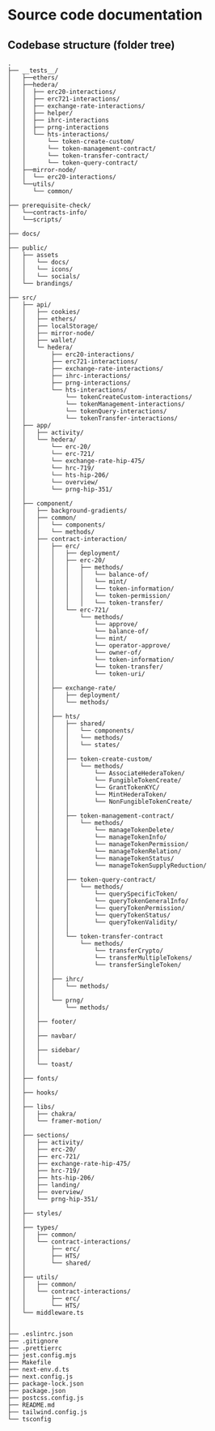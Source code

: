 # Source code documentation

## Codebase structure (folder tree)

    .
    ├── __tests__/
    │   ├──ethers/
    │   ├──hedera/
    │   │  ├── erc20-interactions/
    │   │  ├── erc721-interactions/
    │   │  ├── exchange-rate-interactions/
    │   │  ├── helper/
    │   │  ├── ihrc-interactions
    │   │  ├── prng-interactions
    │   │  └── hts-interactions/
    │   │      └── token-create-custom/
    │   │      └── token-management-contract/
    │   │      └── token-transfer-contract/
    │   │      └── token-query-contract/
    │   ├──mirror-node/
    │   │  └── erc20-interactions/
    │   └──utils/
    │      └── common/
    │
    ├── prerequisite-check/
    │   └──contracts-info/
    │   └──scripts/
    │
    ├── docs/
    │
    ├── public/
    │   ├── assets
    │   │   └── docs/
    │   │   └── icons/
    │   │   └── socials/
    │   └── brandings/
    │
    ├── src/
    │   ├── api/
    │   │   ├── cookies/
    │   │   ├── ethers/
    │   │   ├── localStorage/
    │   │   ├── mirror-node/
    │   │   ├── wallet/
    │   │   └─ hedera/
    │   │       ├── erc20-interactions/
    │   │       ├── erc721-interactions/
    │   │       ├── exchange-rate-interactions/
    │   │       ├── ihrc-interactions/
    │   │       ├── prng-interactions/
    │   │       └── hts-interactions/
    │   │           └── tokenCreateCustom-interactions/
    │   │           └── tokenManagement-interactions/
    │   │           └── tokenQuery-interactions/
    │   │           └── tokenTransfer-interactions/
    │   ├── app/
    │   │   ├── activity/
    │   │   └── hedera/
    │   │       └── erc-20/
    │   │       └── erc-721/
    │   │       └── exchange-rate-hip-475/
    │   │       └── hrc-719/
    │   │       └── hts-hip-206/
    │   │       └── overview/
    │   │       └── prng-hip-351/
    │   │
    │   ├── component/
    │   │   ├── background-gradients/
    │   │   ├── common/
    │   │   │   └── components/
    │   │   │   └── methods/
    │   │   ├── contract-interaction/
    │   │   │   ├── erc/
    │   │   │   │   ├── deployment/
    │   │   │   │   ├── erc-20/
    │   │   │   │   │   ├── methods/
    │   │   │   │   │   │   └── balance-of/
    │   │   │   │   │   │   └── mint/
    │   │   │   │   │   │   └── token-information/
    │   │   │   │   │   │   └── token-permission/
    │   │   │   │   │   │   └── token-transfer/
    │   │   │   │   └── erc-721/
    │   │   │   │       └── methods/
    │   │   │   │           └── approve/
    │   │   │   │           └── balance-of/
    │   │   │   │           └── mint/
    │   │   │   │           └── operator-approve/
    │   │   │   │           └── owner-of/
    │   │   │   │           └── token-information/
    │   │   │   │           └── token-transfer/
    │   │   │   │           └── token-uri/
    │   │   │   │
    │   │   │   ├── exchange-rate/
    │   │   │   │   ├── deployment/
    │   │   │   │   └── methods/
    │   │   │   │
    │   │   │   ├── hts/
    │   │   │   │   ├── shared/
    │   │   │   │   │   └── components/
    │   │   │   │   │   └── methods/
    │   │   │   │   │   └── states/
    │   │   │   │   │
    │   │   │   │   ├── token-create-custom/
    │   │   │   │   │   └── methods/
    │   │   │   │   │       └── AssociateHederaToken/
    │   │   │   │   │       └── FungibleTokenCreate/
    │   │   │   │   │       └── GrantTokenKYC/
    │   │   │   │   │       └── MintHederaToken/
    │   │   │   │   │       └── NonFungibleTokenCreate/
    │   │   │   │   │
    │   │   │   │   ├── token-management-contract/
    │   │   │   │   │   └── methods/
    │   │   │   │   │       └── manageTokenDelete/
    │   │   │   │   │       └── manageTokenInfo/
    │   │   │   │   │       └── manageTokenPermission/
    │   │   │   │   │       └── manageTokenRelation/
    │   │   │   │   │       └── manageTokenStatus/
    │   │   │   │   │       └── manageTokenSupplyReduction/
    │   │   │   │   │
    │   │   │   │   ├── token-query-contract/
    │   │   │   │   │   └── methods/
    │   │   │   │   │       └── querySpecificToken/
    │   │   │   │   │       └── queryTokenGeneralInfo/
    │   │   │   │   │       └── queryTokenPermission/
    │   │   │   │   │       └── queryTokenStatus/
    │   │   │   │   │       └── queryTokenValidity/
    │   │   │   │   │
    │   │   │   │   └── token-transfer-contract
    │   │   │   │       └── methods/
    │   │   │   │           └── transferCrypto/
    │   │   │   │           └── transferMultipleTokens/
    │   │   │   │           └── transferSingleToken/
    │   │   │   │
    │   │   │   ├── ihrc/
    │   │   │   │   └── methods/
    │   │   │   │
    │   │   │   └── prng/
    │   │   │       └── methods/
    │   │   │
    │   │   ├── footer/
    │   │   │
    │   │   ├── navbar/
    │   │   │
    │   │   ├── sidebar/
    │   │   │
    │   │   └── toast/
    │   │
    │   ├── fonts/
    │   │
    │   ├── hooks/
    │   │
    │   ├── libs/
    │   │   ├── chakra/
    │   │   └── framer-motion/
    │   │
    │   ├── sections/
    │   │   ├── activity/
    │   │   ├── erc-20/
    │   │   ├── erc-721/
    │   │   ├── exchange-rate-hip-475/
    │   │   ├── hrc-719/
    │   │   ├── hts-hip-206/
    │   │   ├── landing/
    │   │   ├── overview/
    │   │   └── prng-hip-351/
    │   │
    │   ├── styles/
    │   │
    │   ├── types/
    │   │   ├── common/
    │   │   └── contract-interactions/
    │   │       ├── erc/
    │   │       ├── HTS/
    │   │       └── shared/
    │   │
    │   ├── utils/
    │   │   ├── common/
    │   │   └── contract-interactions/
    │   │       ├── erc/
    │   │       └── HTS/
    │   └── middleware.ts
    │
    │
    ├── .eslintrc.json
    ├── .gitignore
    ├── .prettierrc
    ├── jest.config.mjs
    ├── Makefile
    ├── next-env.d.ts
    ├── next.config.js
    ├── package-lock.json
    ├── package.json
    ├── postcss.config.js
    ├── README.md
    ├── tailwind.config.js
    └── tsconfig
